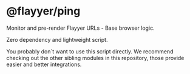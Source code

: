 # @flayyer/ping

Monitor and pre-render Flayyer URLs - Base browser logic.

Zero dependency and lightweight script.

You probably don´t want to use this script directly. We recommend checking out the other sibling modules in this repository, those provide easier and better integrations.
